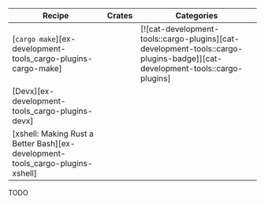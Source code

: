 | Recipe | Crates | Categories |
|--------|--------|------------|
| [`cargo make`][ex-development-tools_cargo-plugins-cargo-make] |  | [![cat-development-tools::cargo-plugins][cat-development-tools::cargo-plugins-badge]][cat-development-tools::cargo-plugins] |
| [Devx][ex-development-tools_cargo-plugins-devx] |  |  |
| [xshell: Making Rust a Better Bash][ex-development-tools_cargo-plugins-xshell] |  |  |

<div class="hidden">
TODO
</div>
